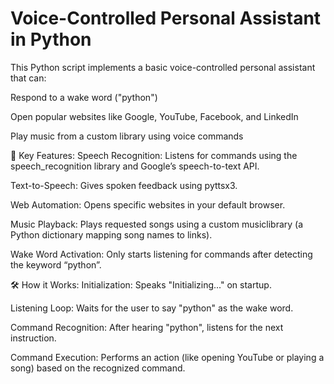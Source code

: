 # Voice-Controlled Personal Assistant in Python
This Python script implements a basic voice-controlled personal assistant that can:

Respond to a wake word ("python")

Open popular websites like Google, YouTube, Facebook, and LinkedIn

Play music from a custom library using voice commands

🧠 Key Features:
Speech Recognition: Listens for commands using the speech_recognition library and Google’s speech-to-text API.

Text-to-Speech: Gives spoken feedback using pyttsx3.

Web Automation: Opens specific websites in your default browser.

Music Playback: Plays requested songs using a custom musiclibrary (a Python dictionary mapping song names to links).

Wake Word Activation: Only starts listening for commands after detecting the keyword “python”.

🛠️ How it Works:
Initialization: Speaks "Initializing..." on startup.

Listening Loop: Waits for the user to say "python" as the wake word.

Command Recognition: After hearing "python", listens for the next instruction.

Command Execution: Performs an action (like opening YouTube or playing a song) based on the recognized command.
